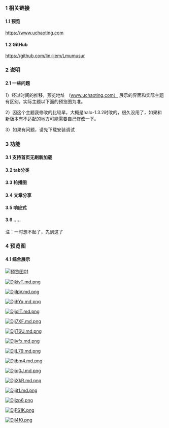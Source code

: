 ### 1 相关链接
#### 1.1 预览
https://www.uchaoting.com
#### 1.2 GitHub
https://github.com/lin-liem/Lmumusur

### 2 说明
#### 2.1 一些问题
1）经过时间的推移，预览地址 （www.uchaoting.com） 展示的界面和实际主题有区别，实际主题以下面的预览图为准。

2）因这个主题我修改的比较早，大概是halo-1.3.2时改的，很久没用了，如果和新版本有不适配的地方可能需要自己修改一下。

3）如果有问题，请先下载安装调试

### 3 功能
#### 3.1 支持首页无刷新加载
#### 3.2 tab分类 
#### 3.3 轮播图
#### 3.4 文章分享
#### 3.5 响应式
#### 3.6 .....
注：一时想不起了，先到这了


### 4 预览图
#### 4.1 综合展示
[![预览图01](https://s3.ax1x.com/2020/12/06/DjCggS.png)](https://imgchr.com/i/DjCggS)

[![DjkivT.md.png](https://s3.ax1x.com/2020/12/06/DjkivT.md.png)](https://imgchr.com/i/DjkivT)

[![DjiIpV.md.png](https://s3.ax1x.com/2020/12/06/DjiIpV.md.png)](https://imgchr.com/i/DjiIpV)

[![DjihYq.md.png](https://s3.ax1x.com/2020/12/06/DjihYq.md.png)](https://imgchr.com/i/DjihYq)

[![DjiolT.md.png](https://s3.ax1x.com/2020/12/06/DjiolT.md.png)](https://imgchr.com/i/DjiolT)

[![Dji7XF.md.png](https://s3.ax1x.com/2020/12/06/Dji7XF.md.png)](https://imgchr.com/i/Dji7XF)

[![DjiT6U.md.png](https://s3.ax1x.com/2020/12/06/DjiT6U.md.png)](https://imgchr.com/i/DjiT6U)

[![Djivfx.md.png](https://s3.ax1x.com/2020/12/06/Djivfx.md.png)](https://imgchr.com/i/Djivfx)

[![DjiL79.md.png](https://s3.ax1x.com/2020/12/06/DjiL79.md.png)](https://imgchr.com/i/DjiL79)

[![Djibm4.md.png](https://s3.ax1x.com/2020/12/06/Djibm4.md.png)](https://imgchr.com/i/Djibm4)

[![Djiq0J.md.png](https://s3.ax1x.com/2020/12/06/Djiq0J.md.png)](https://imgchr.com/i/Djiq0J)

[![DjiXkR.md.png](https://s3.ax1x.com/2020/12/06/DjiXkR.md.png)](https://imgchr.com/i/DjiXkR)

[![Djijt1.md.png](https://s3.ax1x.com/2020/12/06/Djijt1.md.png)](https://imgchr.com/i/Djijt1)

[![Djizp6.png](https://s3.ax1x.com/2020/12/06/Djizp6.png)](https://imgchr.com/i/Djizp6)

[![DjFS1K.png](https://s3.ax1x.com/2020/12/06/DjFS1K.png)](https://imgchr.com/i/DjFS1K)

[![Dji4f0.png](https://s3.ax1x.com/2020/12/06/Dji4f0.png)](https://imgchr.com/i/Dji4f0)

